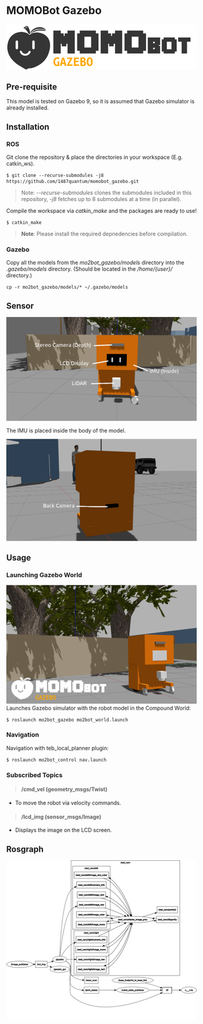 # MOMOBot Gazebo
![MOMOBot Gazebo](assets/momo_gz_logo.png)

## Pre-requisite
This model is tested on Gazebo 9, so it is assumed that Gazebo simulator is already installed.

## Installation
### ROS
Git clone the repository & place the directories in your workspace (E.g. catkin_ws).
```
$ git clone --recurse-submodules -j8 https://github.com/1487quantum/momobot_gazebo.git
```
> Note: *--recurse-submodules* clones the submodules included in this repository, *-j8* fetches up to 8 submodules at a time (in parallel).

Compile the workspace via *catkin_make* and the packages are ready to use!
```
$ catkin_make
```
> **Note**: Please install the required depnedencies before compilation.
### Gazebo
Copy all the models from the *mo2bot_gazebo/models* directory into the *.gazebo/models* directory. (Should be located in the */home/{user}/* directory.)
```
cp -r mo2bot_gazebo/models/* ~/.gazebo/models
```

## Sensor
![MOMOBot Sensor placement - Front](assets/mogz1.png)

The IMU is placed inside the body of the model.

![MOMOBot Sensor placement - Back](assets/mogz2.png)


## Usage
### Launching Gazebo World
![MOMOBot in compound world](assets/cpd_world.png)
Launches Gazebo simulator with the robot model in the Compound World:
```
$ roslaunch mo2bot_gazebo mo2bot_world.launch
```

### Navigation
Navigation with teb_local_planner plugin:
```
$ roslaunch mo2bot_control nav.launch
```

### Subscribed Topics
> #### /cmd_vel (geometry_msgs/Twist)
- To move the robot via velocity commands.

> #### /lcd_img (sensor_msgs/Image)
- Displays the image on the LCD screen.

## Rosgraph
![MOMOBot Gazebo rosgraph](assets/rosgraph.png)

